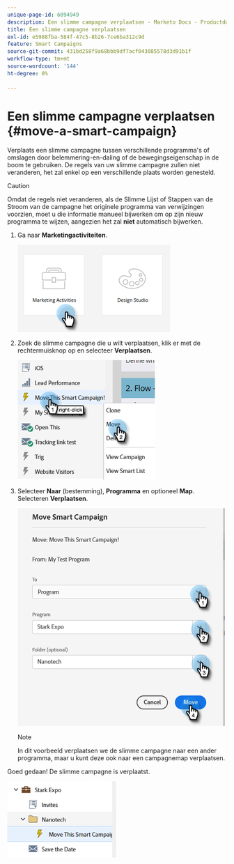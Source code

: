 ```yaml
---
unique-page-id: 6094949
description: Een slimme campagne verplaatsen - Marketo Docs - Productdocumentatie
title: Een slimme campagne verplaatsen
exl-id: e5988fba-584f-47c5-8b26-7ce6ba312c9d
feature: Smart Campaigns
source-git-commit: 431bd258f9a68bbb9df7acf043085578d3d91b1f
workflow-type: tm+mt
source-wordcount: '144'
ht-degree: 0%

---
```


# Een slimme campagne verplaatsen {#move-a-smart-campaign}

Verplaats een slimme campagne tussen verschillende programma&#39;s of omslagen door belemmering-en-daling of de bewegingseigenschap in de boom te gebruiken. De regels van uw slimme campagne zullen niet veranderen, het zal enkel op een verschillende plaats worden genesteld.

>[!CAUTION]
>
>Omdat de regels niet veranderen, als de Slimme Lijst of Stappen van de Stroom van de campagne het originele programma van verwijzingen voorzien, moet u die informatie manueel bijwerken om op zijn nieuw programma te wijzen, aangezien het zal **niet** automatisch bijwerken.

1. Ga naar **Marketingactiviteiten**.

   ![](assets/move-a-smart-campaign-1.png)

1. Zoek de slimme campagne die u wilt verplaatsen, klik er met de rechtermuisknop op en selecteer **Verplaatsen**.

   ![](assets/move-a-smart-campaign-2.png)

1. Selecteer **Naar** (bestemming), **Programma** en optioneel **Map**. Selecteren **Verplaatsen**.

   ![](assets/move-a-smart-campaign-3.png)

   >[!NOTE]
   >
   >In dit voorbeeld verplaatsen we de slimme campagne naar een ander programma, maar u kunt deze ook naar een campagnemap verplaatsen.

Goed gedaan! De slimme campagne is verplaatst.

![](assets/move-a-smart-campaign-4.png)
